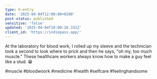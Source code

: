 ```yaml
---
type: h-entry
date: '2025-04-04T12:00:00+0200'
post-status: published
sensitive: 'false'
updated: '2025-04-04T10:00:26.331Z'
client_id: 'https://indiepass.app/'
---
```

At the laboratory for blood work, I rolled up my sleeve and the technician took a second to look where to prick and then he says, "oh my, too much muscle." These healthcare workers always know how to make a guy feel like a stud. 😁

#muscle #bloodwoork #medicine #health #selfcare #feelinghandsome 
